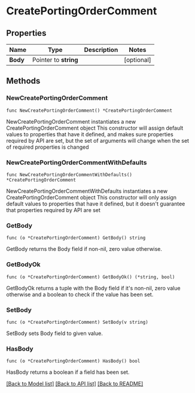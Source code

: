 # CreatePortingOrderComment

## Properties

Name | Type | Description | Notes
------------ | ------------- | ------------- | -------------
**Body** | Pointer to **string** |  | [optional] 

## Methods

### NewCreatePortingOrderComment

`func NewCreatePortingOrderComment() *CreatePortingOrderComment`

NewCreatePortingOrderComment instantiates a new CreatePortingOrderComment object
This constructor will assign default values to properties that have it defined,
and makes sure properties required by API are set, but the set of arguments
will change when the set of required properties is changed

### NewCreatePortingOrderCommentWithDefaults

`func NewCreatePortingOrderCommentWithDefaults() *CreatePortingOrderComment`

NewCreatePortingOrderCommentWithDefaults instantiates a new CreatePortingOrderComment object
This constructor will only assign default values to properties that have it defined,
but it doesn't guarantee that properties required by API are set

### GetBody

`func (o *CreatePortingOrderComment) GetBody() string`

GetBody returns the Body field if non-nil, zero value otherwise.

### GetBodyOk

`func (o *CreatePortingOrderComment) GetBodyOk() (*string, bool)`

GetBodyOk returns a tuple with the Body field if it's non-nil, zero value otherwise
and a boolean to check if the value has been set.

### SetBody

`func (o *CreatePortingOrderComment) SetBody(v string)`

SetBody sets Body field to given value.

### HasBody

`func (o *CreatePortingOrderComment) HasBody() bool`

HasBody returns a boolean if a field has been set.


[[Back to Model list]](../README.md#documentation-for-models) [[Back to API list]](../README.md#documentation-for-api-endpoints) [[Back to README]](../README.md)


